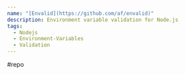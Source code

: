 ```yaml
---
name: "[Envalid](https://github.com/af/envalid)"
description: Environment variable validation for Node.js
tags:
  - Nodejs
  - Environment-Variables
  - Validation
---
```

#repo
